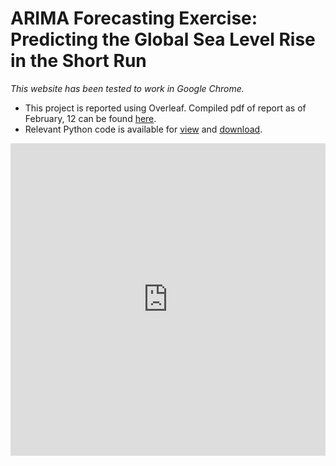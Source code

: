 # ARIMA Forecasting Exercise: Predicting the Global Sea Level Rise in the Short Run

*This website has been tested to work in Google Chrome.*

* This project is reported using Overleaf. Compiled pdf of report as of February, 12 can be found [here](https://docs.google.com/viewer?url=https://ddtsvetkova.github.io/sealvl/report_12.02.pdf).
* Relevant Python code is available for [view](code.html) and [download](script.ipynb).

<iframe src="https://docs.google.com/viewer?url=https://ddtsvetkova.github.io/sealvl/report_12.02.pdf&embedded=true" style="width:100%; height:500px;" frameborder="0"></iframe>
